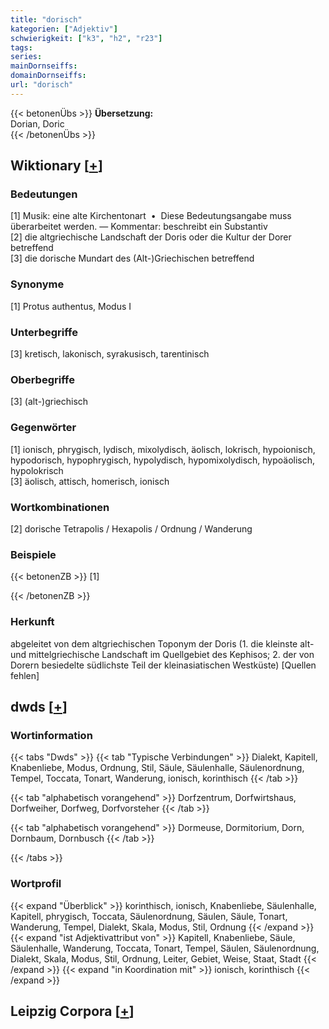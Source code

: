 ```yaml
---
title: "dorisch"
kategorien: ["Adjektiv"]
schwierigkeit: ["k3", "h2", "r23"]
tags:
series:
mainDornseiffs:
domainDornseiffs:
url: "dorisch"
---
```


{{< betonenÜbs >}}
**Übersetzung:**  
Dorian, Doric  
{{< /betonenÜbs >}}

## Wiktionary [[+](https://de.wiktionary.org/wiki/dorisch)]

### Bedeutungen
[1] Musik: eine alte Kirchentonart  •  Diese Bedeutungsangabe muss überarbeitet werden. — Kommentar: beschreibt ein Substantiv  
[2] die altgriechische Landschaft der Doris oder die Kultur der Dorer betreffend  
[3] die dorische Mundart des (Alt-)Griechischen betreffend  

### Synonyme
[1] Protus authentus, Modus I  

### Unterbegriffe
[3] kretisch, lakonisch, syrakusisch, tarentinisch  

### Oberbegriffe
[3] (alt-)griechisch  

### Gegenwörter
[1] ionisch, phrygisch, lydisch, mixolydisch, äolisch, lokrisch, hypoionisch, hypodorisch, hypophrygisch, hypolydisch, hypomixolydisch, hypoäolisch, hypolokrisch  
[3] äolisch, attisch, homerisch, ionisch  

### Wortkombinationen
[2] dorische Tetrapolis / Hexapolis / Ordnung / Wanderung  

### Beispiele
{{< betonenZB >}}
[1]  

{{< /betonenZB >}}
### Herkunft
abgeleitet von dem altgriechischen Toponym der Doris (1. die kleinste alt- und mittelgriechische Landschaft im Quellgebiet des Kephisos; 2. der von Dorern besiedelte südlichste Teil der kleinasiatischen Westküste) [Quellen fehlen]  



## dwds [[+](https://www.dwds.de/wb/dorisch)]

### Wortinformation
{{< tabs "Dwds" >}}
{{< tab "Typische Verbindungen" >}}
Dialekt, Kapitell, Knabenliebe, Modus, Ordnung, Stil, Säule, Säulenhalle, Säulenordnung, Tempel, Toccata, Tonart, Wanderung, ionisch, korinthisch
{{< /tab >}}

{{< tab "alphabetisch vorangehend" >}}
Dorfzentrum, Dorfwirtshaus, Dorfweiher, Dorfweg, Dorfvorsteher
{{< /tab >}}

{{< tab "alphabetisch vorangehend" >}}
Dormeuse, Dormitorium, Dorn, Dornbaum, Dornbusch
{{< /tab >}}

{{< /tabs >}}

### Wortprofil
{{< expand "Überblick" >}} korinthisch, ionisch, Knabenliebe, Säulenhalle, Kapitell, phrygisch, Toccata, Säulenordnung, Säulen, Säule, Tonart, Wanderung, Tempel, Dialekt, Skala, Modus, Stil, Ordnung {{< /expand >}}
{{< expand "ist Adjektivattribut von" >}} Kapitell, Knabenliebe, Säule, Säulenhalle, Wanderung, Toccata, Tonart, Tempel, Säulen, Säulenordnung, Dialekt, Skala, Modus, Stil, Ordnung, Leiter, Gebiet, Weise, Staat, Stadt {{< /expand >}}
{{< expand "in Koordination mit" >}} ionisch, korinthisch {{< /expand >}}

## Leipzig Corpora [[+](https://corpora.uni-leipzig.de/en/res?word=dorisch&corpusId=deu_newscrawl-public_2018)]

